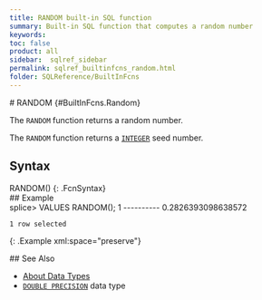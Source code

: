 ```yaml
---
title: RANDOM built-in SQL function
summary: Built-in SQL function that computes a random number
keywords:
toc: false
product: all
sidebar:  sqlref_sidebar
permalink: sqlref_builtinfcns_random.html
folder: SQLReference/BuiltInFcns
---
```

<section>
<div class="TopicContent" data-swiftype-index="true" markdown="1">
# RANDOM   {#BuiltInFcns.Random}

The `RANDOM` function returns a random number.

The `RANDOM` function returns a
[`INTEGER`](sqlref_builtinfcns_integer.html) seed number.

## Syntax

<div class="fcnWrapperWide" markdown="1">
    RANDOM()
{: .FcnSyntax}

</div>
## Example

<div class="preWrapper" markdown="1">
    splice> VALUES RANDOM();
    1
    ----------
    0.2826393098638572
    
    1 row selected
{: .Example xml:space="preserve"}

</div>
## See Also

* [About Data Types](sqlref_datatypes_numerictypes.html)
* [`DOUBLE PRECISION`](sqlref_datatypes_doubleprecision.html) data type

</div>
</section>

